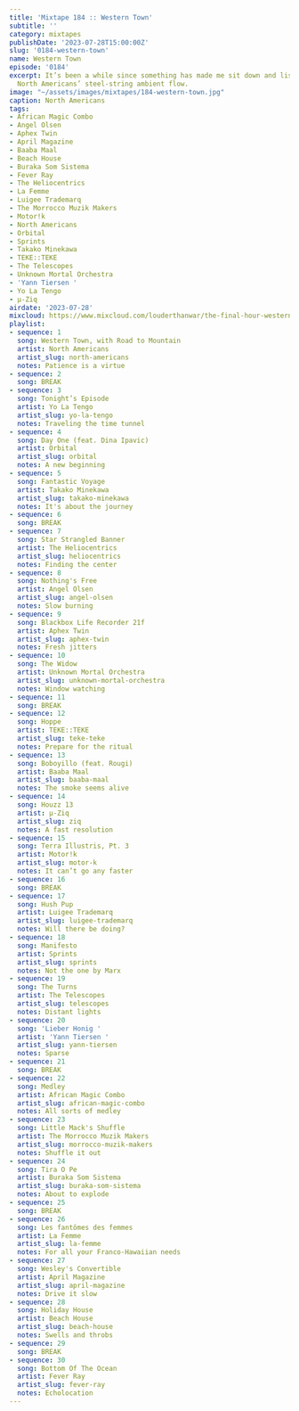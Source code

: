 ```yaml
---
title: 'Mixtape 184 :: Western Town'
subtitle: ''
category: mixtapes
publishDate: '2023-07-28T15:00:00Z'
slug: '0184-western-town'
name: Western Town
episode: '0184'
excerpt: It’s been a while since something has made me sit down and listen like the
  North Americans’ steel-string ambient flow.
image: "~/assets/images/mixtapes/184-western-town.jpg"
caption: North Americans
tags:
- African Magic Combo
- Angel Olsen
- Aphex Twin
- April Magazine
- Baaba Maal
- Beach House
- Buraka Som Sistema
- Fever Ray
- The Heliocentrics
- La Femme
- Luigee Trademarq
- The Morrocco Muzik Makers
- Motor!k
- North Americans
- Orbital
- Sprints
- Takako Minekawa
- TEKE::TEKE
- The Telescopes
- Unknown Mortal Orchestra
- 'Yann Tiersen '
- Yo La Tengo
- µ-Ziq
airdate: '2023-07-28'
mixcloud: https://www.mixcloud.com/louderthanwar/the-final-hour-western-town-2023-07-28/
playlist:
- sequence: 1
  song: Western Town, with Road to Mountain
  artist: North Americans
  artist_slug: north-americans
  notes: Patience is a virtue
- sequence: 2
  song: BREAK
- sequence: 3
  song: Tonight’s Episode
  artist: Yo La Tengo
  artist_slug: yo-la-tengo
  notes: Traveling the time tunnel
- sequence: 4
  song: Day One (feat. Dina Ipavic)
  artist: Orbital
  artist_slug: orbital
  notes: A new beginning
- sequence: 5
  song: Fantastic Voyage
  artist: Takako Minekawa
  artist_slug: takako-minekawa
  notes: It's about the journey
- sequence: 6
  song: BREAK
- sequence: 7
  song: Star Strangled Banner
  artist: The Heliocentrics
  artist_slug: heliocentrics
  notes: Finding the center
- sequence: 8
  song: Nothing's Free
  artist: Angel Olsen
  artist_slug: angel-olsen
  notes: Slow burning
- sequence: 9
  song: Blackbox Life Recorder 21f
  artist: Aphex Twin
  artist_slug: aphex-twin
  notes: Fresh jitters
- sequence: 10
  song: The Widow
  artist: Unknown Mortal Orchestra
  artist_slug: unknown-mortal-orchestra
  notes: Window watching
- sequence: 11
  song: BREAK
- sequence: 12
  song: Hoppe
  artist: TEKE::TEKE
  artist_slug: teke-teke
  notes: Prepare for the ritual
- sequence: 13
  song: Boboyillo (feat. Rougi)
  artist: Baaba Maal
  artist_slug: baaba-maal
  notes: The smoke seems alive
- sequence: 14
  song: Houzz 13
  artist: µ-Ziq
  artist_slug: ziq
  notes: A fast resolution
- sequence: 15
  song: Terra Illustris, Pt. 3
  artist: Motor!k
  artist_slug: motor-k
  notes: It can’t go any faster
- sequence: 16
  song: BREAK
- sequence: 17
  song: Hush Pup
  artist: Luigee Trademarq
  artist_slug: luigee-trademarq
  notes: Will there be doing?
- sequence: 18
  song: Manifesto
  artist: Sprints
  artist_slug: sprints
  notes: Not the one by Marx
- sequence: 19
  song: The Turns
  artist: The Telescopes
  artist_slug: telescopes
  notes: Distant lights
- sequence: 20
  song: 'Lieber Honig '
  artist: 'Yann Tiersen '
  artist_slug: yann-tiersen
  notes: Sparse
- sequence: 21
  song: BREAK
- sequence: 22
  song: Medley
  artist: African Magic Combo
  artist_slug: african-magic-combo
  notes: All sorts of medley
- sequence: 23
  song: Little Mack's Shuffle
  artist: The Morrocco Muzik Makers
  artist_slug: morrocco-muzik-makers
  notes: Shuffle it out
- sequence: 24
  song: Tira O Pe
  artist: Buraka Som Sistema
  artist_slug: buraka-som-sistema
  notes: About to explode
- sequence: 25
  song: BREAK
- sequence: 26
  song: Les fantômes des femmes
  artist: La Femme
  artist_slug: la-femme
  notes: For all your Franco-Hawaiian needs
- sequence: 27
  song: Wesley's Convertible
  artist: April Magazine
  artist_slug: april-magazine
  notes: Drive it slow
- sequence: 28
  song: Holiday House
  artist: Beach House
  artist_slug: beach-house
  notes: Swells and throbs
- sequence: 29
  song: BREAK
- sequence: 30
  song: Bottom Of The Ocean
  artist: Fever Ray
  artist_slug: fever-ray
  notes: Echolocation
---
```


